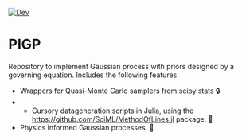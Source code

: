 [![Dev](https://img.shields.io/badge/docs-dev-blue.svg)](https://kislayaravi.github.io/pigp/)

# PIGP
Repository to implement Gaussian process with priors designed by a governing equation.
Includes the following features.
- Wrappers for Quasi-Monte Carlo samplers from scipy.stats :lock:
- - Cursory datageneration scripts in Julia, using the https://github.com/SciML/MethodOfLines.jl package. :wrench:
- Physics informed Gaussian processes. :wrench:

